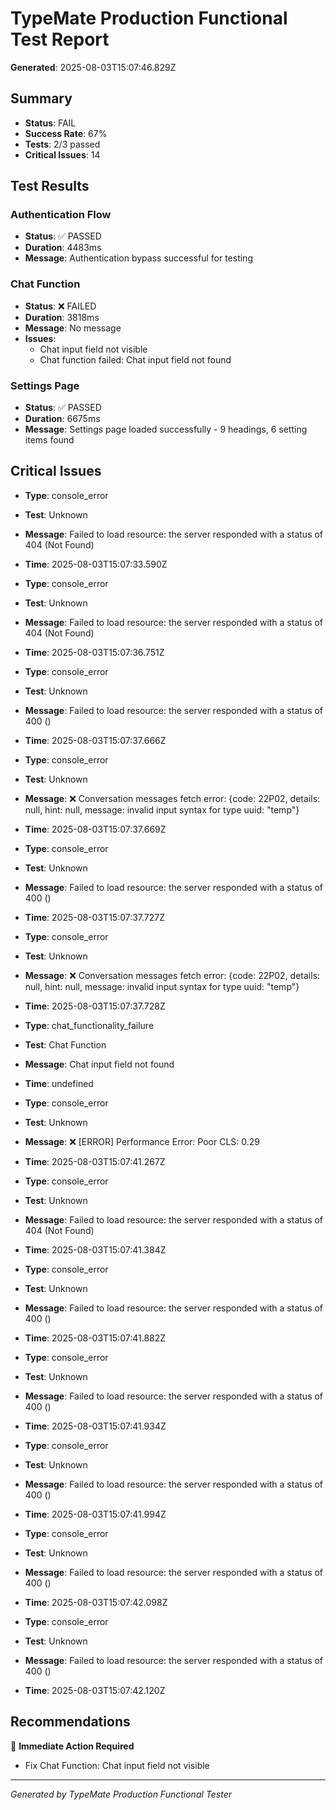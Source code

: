 # TypeMate Production Functional Test Report
**Generated**: 2025-08-03T15:07:46.829Z

## Summary
- **Status**: FAIL
- **Success Rate**: 67%
- **Tests**: 2/3 passed
- **Critical Issues**: 14

## Test Results


### Authentication Flow
- **Status**: ✅ PASSED
- **Duration**: 4483ms
- **Message**: Authentication bypass successful for testing



### Chat Function
- **Status**: ❌ FAILED
- **Duration**: 3818ms
- **Message**: No message
- **Issues**: 
    - Chat input field not visible
  - Chat function failed: Chat input field not found


### Settings Page
- **Status**: ✅ PASSED
- **Duration**: 6675ms
- **Message**: Settings page loaded successfully - 9 headings, 6 setting items found



## Critical Issues

- **Type**: console_error
- **Test**: Unknown
- **Message**: Failed to load resource: the server responded with a status of 404 (Not Found)
- **Time**: 2025-08-03T15:07:33.590Z


- **Type**: console_error
- **Test**: Unknown
- **Message**: Failed to load resource: the server responded with a status of 404 (Not Found)
- **Time**: 2025-08-03T15:07:36.751Z


- **Type**: console_error
- **Test**: Unknown
- **Message**: Failed to load resource: the server responded with a status of 400 ()
- **Time**: 2025-08-03T15:07:37.666Z


- **Type**: console_error
- **Test**: Unknown
- **Message**: ❌ Conversation messages fetch error: {code: 22P02, details: null, hint: null, message: invalid input syntax for type uuid: "temp"}
- **Time**: 2025-08-03T15:07:37.669Z


- **Type**: console_error
- **Test**: Unknown
- **Message**: Failed to load resource: the server responded with a status of 400 ()
- **Time**: 2025-08-03T15:07:37.727Z


- **Type**: console_error
- **Test**: Unknown
- **Message**: ❌ Conversation messages fetch error: {code: 22P02, details: null, hint: null, message: invalid input syntax for type uuid: "temp"}
- **Time**: 2025-08-03T15:07:37.728Z


- **Type**: chat_functionality_failure
- **Test**: Chat Function
- **Message**: Chat input field not found
- **Time**: undefined


- **Type**: console_error
- **Test**: Unknown
- **Message**: ❌ [ERROR] Performance Error: Poor CLS: 0.29 
- **Time**: 2025-08-03T15:07:41.267Z


- **Type**: console_error
- **Test**: Unknown
- **Message**: Failed to load resource: the server responded with a status of 404 (Not Found)
- **Time**: 2025-08-03T15:07:41.384Z


- **Type**: console_error
- **Test**: Unknown
- **Message**: Failed to load resource: the server responded with a status of 400 ()
- **Time**: 2025-08-03T15:07:41.882Z


- **Type**: console_error
- **Test**: Unknown
- **Message**: Failed to load resource: the server responded with a status of 400 ()
- **Time**: 2025-08-03T15:07:41.934Z


- **Type**: console_error
- **Test**: Unknown
- **Message**: Failed to load resource: the server responded with a status of 400 ()
- **Time**: 2025-08-03T15:07:41.994Z


- **Type**: console_error
- **Test**: Unknown
- **Message**: Failed to load resource: the server responded with a status of 400 ()
- **Time**: 2025-08-03T15:07:42.098Z


- **Type**: console_error
- **Test**: Unknown
- **Message**: Failed to load resource: the server responded with a status of 400 ()
- **Time**: 2025-08-03T15:07:42.120Z


## Recommendations

🚨 **Immediate Action Required**

- Fix Chat Function: Chat input field not visible



---
*Generated by TypeMate Production Functional Tester*
